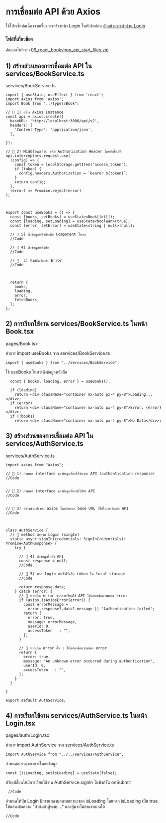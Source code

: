 # การเชื่อมต่อ API ด้วย Axios 

ใช้โปรเจ็คต่อเนื่องจากเรื่องการสร้างหน้า Login ในหัวข้อก่อน [ตัวอย่างการทำส่วน Login](08_login_form.md)

### ไฟล์ที่เกี่ยวข้อง

คัดลอกไฟล์จาก [09_react_bookshop_api_start_files.zip](files/09_react_bookshop_api_start_files.zip)

## 1) สร้างส่วนของการเชื่อมต่อ API ใน services/BookService.ts

services/BookService.ts
```
import { useState, useEffect } from 'react';
import axios from 'axios';
import Book from "../types/Book";

// 📌 1) สร้าง Axios Instance
const api = axios.create({
  baseURL: 'http://localhost:3000/api/v2',
  headers: {
    'Content-Type': 'application/json',
  },
  
});

// 📌 2) Middleware: เพิ่ม Authorization Header โดยอัตโนมัติ
api.interceptors.request.use(
  (config) => {
    const token = localStorage.getItem("access_token");
    if (token) {
      config.headers.Authorization = `bearer ${token}`;
    }
    return config;
  },
  (error) => Promise.reject(error)
);



export const useBooks = () => {
  const [books, setBooks] = useState<Book[]>([]);
  const [loading, setLoading] = useState<boolean>(true);
  const [error, setError] = useState<string | null>(null);

  // 📌 5) ดึงข้อมูลหนังสือเมื่อ Component โหลด
  //Code

  // 📌 4) ดึงข้อมูลหนังสือ
  //Code

  // 📌  3) ฟังก์ชันจัดการ Error
  //Code
  
  

  return { 
    books, 
    loading, 
    error, 
    fetchBooks, 
  };
};
```
## 2) การเรียกใช้งาน services/BookService.ts ในหน้า Book.tsx

pages/Book.tsx

ทำการ import useBooks จาก services/BookService.ts
```
import { useBooks } from "../services/BookService";
```

ใช้ useBooks ในการดึงข้อมูลหนังสือ
```  
  const { books, loading, error } = useBooks();

  if (loading)
    return <div className="container mx-auto px-4 py-8">Loading...</div>;
  if (error)
    return <div className="container mx-auto px-4 py-8">Error: {error}</div>;
  if (!books)
    return <div className="container mx-auto px-4 py-8">No Data</div>;
```

## 3) สร้างส่วนของการเชื่อมต่อ API ใน services/AuthService.ts

services/AuthService.ts
```
import axios from "axios";

// 📌 1) กำหนด interface ของข้อมูลที่จะได้รับจาก API (authentication response)
//Code


// 📌 2) กำหนด interface ของข้อมูลที่จะส่งไปยัง API 
//Code


// 📌 3) สร้างตัวแปรของ axios โดยกำหนด base URL ที่ใช้ในการติดต่อ API
//Code



class AuthService {
  // 📌 method สำหรับ Login (singIn)
  static async signIn(credentials: SignInCredentials): Promise<AuthResponse> {
    try {

      // 📌 4) ส่งข้อมูลไปยัง API
      const response = null; 
      //Code

      // 📌 5) หาก login สำเร็จให้เก็บ token ใน local storage
      //Code

      return response.data;
    } catch (error) {
      // 📌 หากเกิด error จากการเรียกใช้ API ให้แสดงข้อความของ error 
      if (axios.isAxiosError(error)) {
        const errorMessage =
          error.response?.data?.message || "Authentication failed";
        return {
          error: true,
          message: errorMessage,
          userId: 0,
          accessToken   : "",
        };
      }

      // 📌 หากเกิด error อื่น ๆ ให้แสดงข้อความของ error 
      return {
        error: true,
        message: "An unknown error occurred during authentication",
        userId: 0,
        accessToken   : "",
      };
    }
  }

}

export default AuthService;
```

## 4) การเรียกใช้งาน services/AuthService.ts ในหน้า Login.tsx

pages/auth/Login.tsx

ทำการ import AuthService จาก services/AuthService.ts
```
import AuthService from "../../services/AuthService";
```


กำหนดสถานะของการโหลดข้อมูล
```
const [isLoading, setIsLoading] = useState(false);
```

ปรับเปลี่ยนให้มีการเรียกใช้งาน AuthService.signIn ในฟังก์ชัน onSubmit
```
 //Code
```  
  
กำหนดให้ปุ่ม Login มีการแสดงผลตามสถานะของ isLoading โดยหาก isLoading เป็น true ให้แสดงข้อความ "กำลังเข้าสู่ระบบ..." และปุ่มจะไม่สามารถกดได้
```
//Code
```

